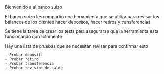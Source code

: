 Bienvenido a al banco suizo 

El banco suizo les compartio una herramienta que se utiliza para revisar los balances de los clientes
hacer depositos, hacer retiros y transferencias 

Se tiene la tarea de crear los tests para asegurarse que la herramienta esta funcionando correctamente 

Hay una lista de pruebas que se necesitan revisar para confirmar esto

    - Probar deposito 
    - Probar retiro 
    - Probar transferencia 
    - Probar revision de saldo 

